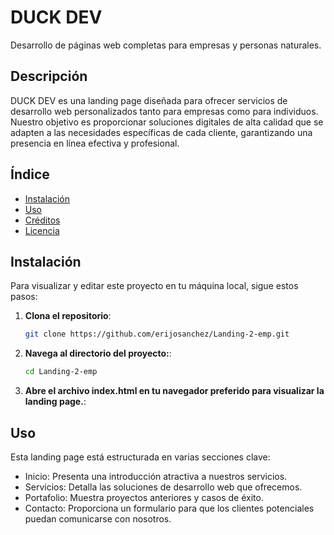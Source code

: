 # DUCK DEV

Desarrollo de páginas web completas para empresas y personas naturales.

## Descripción

DUCK DEV es una landing page diseñada para ofrecer servicios de desarrollo web personalizados tanto para empresas como para individuos. Nuestro objetivo es proporcionar soluciones digitales de alta calidad que se adapten a las necesidades específicas de cada cliente, garantizando una presencia en línea efectiva y profesional.

## Índice

- [Instalación](#instalación)
- [Uso](#uso)
- [Créditos](#créditos)
- [Licencia](#licencia)

## Instalación

Para visualizar y editar este proyecto en tu máquina local, sigue estos pasos:

1. **Clona el repositorio**:

   ```bash
   git clone https://github.com/erijosanchez/Landing-2-emp.git

2. **Navega al directorio del proyecto:**:

   ```bash
   cd Landing-2-emp

1. **Abre el archivo index.html en tu navegador preferido para visualizar la landing page.**:

## Uso
Esta landing page está estructurada en varias secciones clave:

- Inicio: Presenta una introducción atractiva a nuestros servicios.
- Servicios: Detalla las soluciones de desarrollo web que ofrecemos.
- Portafolio: Muestra proyectos anteriores y casos de éxito.
- Contacto: Proporciona un formulario para que los clientes potenciales puedan comunicarse con nosotros.